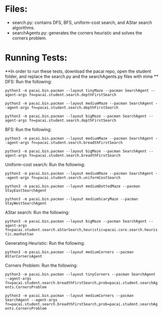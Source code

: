 # Files:
- search.py: contains DFS, BFS, uniform-cost search, and AStar search algorithms.
- searchAgents.py: generates the corners heuristic and solves the corners problem.

# Running Tests:
**In order to run these tests, download the pacai repo, open the student folder, and replace the search.py and the searchAgents.py files with mine **
DFS: Run the following:

```python3 -m pacai.bin.pacman --layout tinyMaze --pacman SearchAgent --agent-args fn=pacai.student.search.depthFirstSearch```

```python3 -m pacai.bin.pacman --layout mediumMaze --pacman SearchAgent --agent-args fn=pacai.student.search.depthFirstSearch```

```python3 -m pacai.bin.pacman --layout bigMaze --pacman SearchAgent --agent-args fn=pacai.student.search.depthFirstSearch```

BFS: Run the following:

```python3 -m pacai.bin.pacman --layout mediumMaze --pacman SearchAgent --agent-args fn=pacai.student.search.breadthFirstSearch```

```python3 -m pacai.bin.pacman --layout bigMaze --pacman SearchAgent --agent-args fn=pacai.student.search.breadthFirstSearch```

Uniform-cost search: Run the following:

```python3 -m pacai.bin.pacman --layout mediumMaze --pacman SearchAgent --agent-args fn=pacai.student.search.uniformCostSearch```

```python3 -m pacai.bin.pacman --layout mediumDottedMaze --pacman StayEastSearchAgent```

```python3 -m pacai.bin.pacman --layout mediumScaryMaze --pacman StayWestSearchAgent```

AStar search: Run the following:

```python3 -m pacai.bin.pacman --layout bigMaze --pacman SearchAgent --agent-args fn=pacai.student.search.aStarSearch,heuristic=pacai.core.search.heuristic.manhattan```

Generating Heuristic: Run the following:

```python3 -m pacai.bin.pacman --layout mediumCorners --pacman AStarCornersAgent```

Corners Problem: Run the following:

```python3 -m pacai.bin.pacman --layout tinyCorners --pacman SearchAgent --agent-args fn=pacai.student.search.breadthFirstSearch,prob=pacai.student.searchAgents.CornersProblem```

```python3 -m pacai.bin.pacman --layout mediumCorners --pacman SearchAgent --agent-args fn=pacai.student.search.breadthFirstSearch,prob=pacai.student.searchAgents.CornersProblem```
